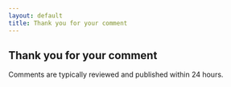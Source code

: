 ```yaml
---
layout: default
title: Thank you for your comment
---
```


<div class="container">
    <h2>Thank you for your comment</h2>
    <p>Comments are typically reviewed and published within 24 hours.</p>
</div>
